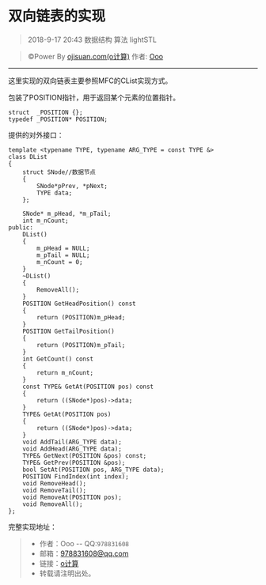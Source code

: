 # 双向链表的实现
> 2018-9-17 20:43
> 数据结构 算法 lightSTL

> &copy;Power By [ojisuan.com(o计算)](http://www.ojisuan.com"http://www.ojisuan.com") 作者: [Ooo]("qq:978831608")

------

这里实现的双向链表主要参照MFC的CList实现方式。

包装了POSITION指针，用于返回某个元素的位置指针。

```
struct  _POSITION {};
typedef _POSITION* POSITION;
```
提供的对外接口：

```
template <typename TYPE, typename ARG_TYPE = const TYPE &>
class DList
{
	struct SNode//数据节点
	{
		SNode*pPrev, *pNext;
		TYPE data;
	};

	SNode* m_pHead, *m_pTail;
	int m_nCount;
public:
	DList()
	{
		m_pHead = NULL;
		m_pTail = NULL;
		m_nCount = 0;
	}
	~DList()
	{
		RemoveAll();
	}
	POSITION GetHeadPosition() const
	{
		return (POSITION)m_pHead;
	}
	POSITION GetTailPosition()
	{
		return (POSITION)m_pTail;
	}
	int GetCount() const
	{
		return m_nCount;
	}
	const TYPE& GetAt(POSITION pos) const
	{
		return ((SNode*)pos)->data;
	}
	TYPE& GetAt(POSITION pos) 
	{
		return ((SNode*)pos)->data;
	}
	void AddTail(ARG_TYPE data);
	void AddHead(ARG_TYPE data);
	TYPE& GetNext(POSITION &pos) const;
	TYPE& GetPrev(POSITION &pos);
	bool SetAt(POSITION pos, ARG_TYPE data);
	POSITION FindIndex(int index);
	void RemoveHead();
	void RemoveTail();
	void RemoveAt(POSITION pos);
	void RemoveAll();
};
```

完整实现地址：


> * 作者：Ooo  -- QQ:`978831608`
> * 邮箱：<978831608@qq.com>
> * 链接：[o计算](http://www.ojisuan.com"http://www.ojisuan.com")
> * 转载请注明出处。
